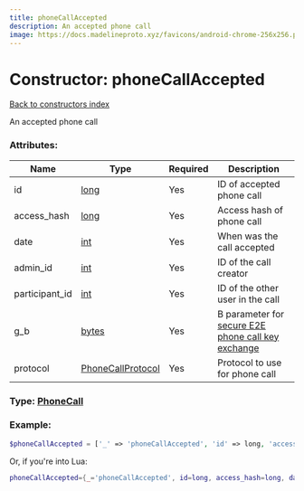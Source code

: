 ```yaml
---
title: phoneCallAccepted
description: An accepted phone call
image: https://docs.madelineproto.xyz/favicons/android-chrome-256x256.png
---
```

# Constructor: phoneCallAccepted  
[Back to constructors index](index.md)



An accepted phone call

### Attributes:

| Name     |    Type       | Required | Description |
|----------|---------------|----------|-------------|
|id|[long](../types/long.md) | Yes|ID of accepted phone call|
|access\_hash|[long](../types/long.md) | Yes|Access hash of phone call|
|date|[int](../types/int.md) | Yes|When was the call accepted|
|admin\_id|[int](../types/int.md) | Yes|ID of the call creator|
|participant\_id|[int](../types/int.md) | Yes|ID of the other user in the call|
|g\_b|[bytes](../types/bytes.md) | Yes|B parameter for [secure E2E phone call key exchange](https://core.telegram.org/api/end-to-end/voice-calls)|
|protocol|[PhoneCallProtocol](../types/PhoneCallProtocol.md) | Yes|Protocol to use for phone call|



### Type: [PhoneCall](../types/PhoneCall.md)


### Example:

```php
$phoneCallAccepted = ['_' => 'phoneCallAccepted', 'id' => long, 'access_hash' => long, 'date' => int, 'admin_id' => int, 'participant_id' => int, 'g_b' => 'bytes', 'protocol' => PhoneCallProtocol];
```  


Or, if you're into Lua:

```lua
phoneCallAccepted={_='phoneCallAccepted', id=long, access_hash=long, date=int, admin_id=int, participant_id=int, g_b='bytes', protocol=PhoneCallProtocol}

```


